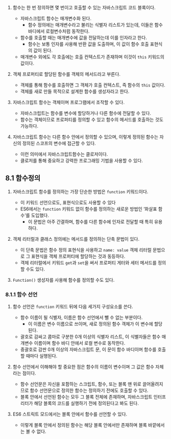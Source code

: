1. 함수는 한 번 정의하면 몇 번이고 호출할 수 있는 자바스크립트 코드 블록이다.

    - 자바스크립트 함수는 매개변수화 된다.
        - 함수 정의에는 매개변수라고 불리는 식별자 리스트가 있는데, 이들은 함수 바디에서 로컬변수처럼 동작한다.
    - 함수를 호출할 때는 매개변수에 값을 전달하는데 이를 인자라고 한다.
        - 함수는 보통 인자를 사용해 반환 값을 도출하며, 이 값이 함수 호출 표현식의 값이 된다.
    - 매개변수 외에도 각 호출에는 호출 컨텍스트가 존재하며 이것이 `this` 키워드의 값이다.

1. 객체 프로퍼티로 할당된 함수를 객체의 메서드라고 부른다.
    - 객체를 통해 함수를 호출하면 그 객체가 호출 컨텍스트, 즉 함수의 `this` 값이다.
    - 객체를 새로 만들 목적으로 설계한 함수를 생성자라고 한다.
1. 자바스크립트 함수는 객체이며 프로그램에서 조작할 수 있다.

    - 자바스크립트는 함수를 변수에 할당하거나 다른 함수에 전달할 수 있다.
    - 함수는 객체이므로 프로퍼티를 정의할 수 있고 함수의 메서드를 호출하는 것도 가능하다.

1. 자바스크립트 함수는 다른 함수 안에서 정의할 수 있으며, 이렇게 정의된 함수는 자신의 정의된 스코프의 변수에 접근할 수 있다.
    - 이런 의미에서 자바스크립트함수는 클로저이다.
    - 클로저를 통해 중요하고 강력한 프로그래밍 기법을 사용할 수 있다.

## 8.1 함수정의

1. 자바스크립트 함수를 정의하는 가장 단순한 방법은 `function` 키워드이다.

    - 이 키워드 선언으로도, 표현식으로도 사용할 수 있다
    - ES6에서는 `function` 키워드 없이 함수를 정의하는 새로운 방법인 ‘화살표 함수’를 도입했다.
        - 이 문법은 아주 간결하며, 함수를 다른 함수에 인자로 전달할 때 특히 유용하다.

1. 객체 리터럴과 클래스 정의에는 메서드를 정의하는 단축 문법이 있다.

    - 이 단축 문법은 함수 정의 표현식을 사용하고 `name: value` 객체 리터럴 문법으로 그 표현식을 객체 프로퍼티에 할당하는 것과 동등하다.
    - 객체 리터럴에서 키워드 `get`과 `set`을 써서 프로퍼티 게터와 세터 메서드를 정의할 수도 있다.

1. `Function()` 생성자를 사용해 함수를 정의할 수도 있다.

### 8.1.1 함수 선언

1. 함수 선언은 `function` 키워드 뒤에 다음 세가지 구성요소를 쓴다.

    - 함수 이름이 될 식별자, 이름은 함수 선언에서 뺄 수 없는 부분이다.
        - 이 이름은 변수 이름으로 쓰이며, 새로 정의된 함수 객체가 이 변수에 할당된다.
    - 괄호로 감싸고 콤마로 구분한 0개 이상의 식별자 리스트, 이 식별자들은 함수 매개변수 이름이며 함수 바디 안에서 로컬 변수로 동작한다.
    - 중괄호로 감싼 0개 이상의 자바스크립트 문, 이 문이 함수 바디이며 함수를 호출 할 때마다 실행된다.

1. 함수 선언에서 이해해야 할 중요한 점은 함수의 이름이 변수이며 그 값은 함수 자체라는 점이다.

    - 함수 선언문은 자신을 포함하는 스크립트, 함수, 또는 블록 맨 위로 끌어올려지므로 함수 선언문으로 정의한 함수는 정의하기 전에도 호출할 수 있다.
    - 블록 안에서 선언된 함수는 모두 그 블록 전체에 존재하며, 자바스크립트 인터프리터가 해당 블록의 코드를 실행하기 전에 정의된다고 봐도 된다.

1. ES6 스트릭트 모드에서는 블록 안에서 함수를 선언할 수 있다.
    - 이렇게 블록 안에서 정의된 함수는 해당 블록 안에서만 존재하며 블록 바깥에서는 볼 수 없다.
